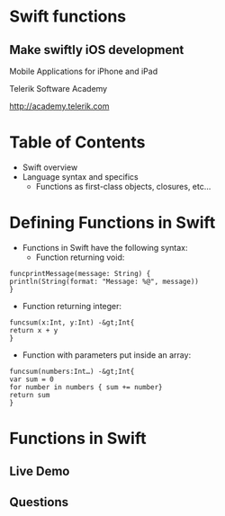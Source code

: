 <!-- section start -->
<!-- attr: { hasScriptWrapper:true, showInPresentation:true } -->
# Swift functions
## Make swiftly iOS development

<div class="signature">
  <p class="signature-course">Mobile Applications for iPhone and iPad</p>
  <p class="signature-initiative">Telerik Software Academy</p>
  <a href="http://academy.telerik.com" class="signature-link">http://academy.telerik.com</a>
</div>

<!-- section start -->
<!-- attr: { hasScriptWrapper:true, iOS applications with SwiftshowInPresentation:true } -->
# Table of Contents
- Swift overview
- Language syntax and specifics
  - Functions as first-class objects, closures, etc…

<!-- section start -->
<!-- attr: { hasScriptWrapper:true, showInPresentation:true } -->
# Defining Functions in Swift
- Functions in Swift have the following syntax:
  - Function returning void:
```
funcprintMessage(message: String) {
println(String(format: "Message: %@", message))
}
```
  - Function returning integer:
```
funcsum(x:Int, y:Int) -&gt;Int{
return x + y
}
```
  - Function with parameters put inside an array:
```
funcsum(numbers:Int…) -&gt;Int{
var sum = 0
for number in numbers { sum += number}
return sum
}
```

<!-- attr: { class:'slide-section demo', hasScriptWrapper:true, showInPresentation:true } -->
# Functions in Swift
## Live Demo

<!-- section start -->
<!-- attr: { class:'slide-section', hasScriptWrapper:true, showInPresentation:true } -->
<!-- # Swift functions -->
## Questions
